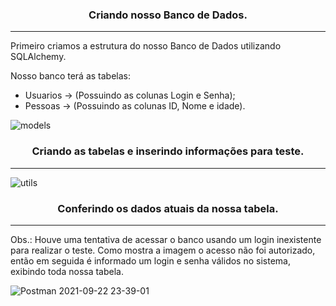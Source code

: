 <h3 align="center"> Criando nosso Banco de Dados. </h3>
<hr>

Primeiro criamos a estrutura do nosso Banco de Dados utilizando SQLAlchemy.

<p>Nosso banco terá as tabelas:</p>
<ul>
  <li>Usuarios -> (Possuindo as colunas Login e Senha);
  <li>Pessoas -> (Possuindo as colunas ID, Nome e idade).  
</ul>

![models](https://user-images.githubusercontent.com/43455579/134429097-35c6223d-9e33-4874-a103-c29a98c84e55.png)

<h3 align="center"> Criando as tabelas e inserindo informações para teste. </h3>
<hr>

![utils](https://user-images.githubusercontent.com/43455579/134429806-cb9ad488-7717-45ea-a574-0fd3cf9ec5a6.png)

<h3 align="center"> Conferindo os dados atuais da nossa tabela. </h3>
<hr>

Obs.: Houve uma tentativa de acessar o banco usando um login inexistente para realizar o teste. Como mostra a imagem o acesso não foi autorizado, 
então em seguida é informado um login e senha válidos no sistema, exibindo toda nossa tabela.

![Postman 2021-09-22 23-39-01](https://user-images.githubusercontent.com/43455579/134450843-1605e351-7934-4bc3-9cbb-afdacad88869.gif)

